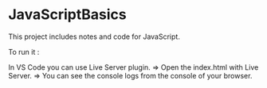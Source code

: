 # JavaScriptBasics

This project includes notes and code for JavaScript. 

To run it :

  In VS Code you can use Live Server plugin. 
    => Open the index.html with Live Server.
    => You can see the console logs from the console of your browser.
    
